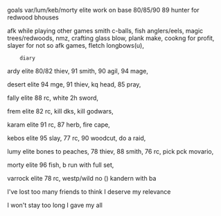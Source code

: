 goals
var/lum/keb/morty elite
work on base 80/85/90
89 hunter for redwood bhouses


afk while playing other games
	smith c-balls,
	fish anglers/eels,
	magic trees/redwoods,
	nmz,
	crafting glass blow,
	plank make,
	cookng for profit,
	slayer for not so afk games,
	fletch longbows(u),

		diary
ardy elite
	80/82 thiev,
	91 smith,
	90 agil,
	94 mage,

desert elite
	94 mge,
	91 thiev,
	kq head,
	85 pray,

fally elite
	88 rc,
	white 2h sword,

frem elite
	82 rc,
	kill dks,
	kill godwars,

karam elite
	91 rc,
	87 herb,
	fire cape,

kebos elite
	95 slay,
	77 rc,
	90 woodcut,
	do a raid,

lumy elite
	bones to peaches,
	78 thiev,
	88 smith,
	76 rc,
	pick pck movario,

morty elite
	96 fish,
	b run with full set,

varrock elite
	78 rc,
		westp/wild no () kandern with ba


I've lost too many friends to think I deserve my relevance

I won't stay too long
I gave my all
